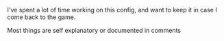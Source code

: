 I've spent a lot of time working on this config, and want to keep it in case I
come back to the game.

Most things are self explanatory or documented in comments
